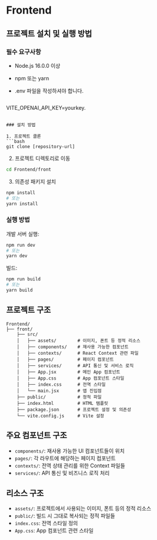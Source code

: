# Frontend

## 프로젝트 설치 및 실행 방법

### 필수 요구사항
- Node.js 16.0.0 이상
- npm 또는 yarn

- .env 파일을 작성하셔야 합니다.
  ```bash
VITE_OPENAI_API_KEY=yourkey.
```

### 설치 방법

1. 프로젝트 클론
```bash
git clone [repository-url]
```

2. 프로젝트 디렉토리로 이동
```bash
cd Frontend/front
```

3. 의존성 패키지 설치
```bash
npm install
# 또는
yarn install
```

### 실행 방법

개발 서버 실행:
```bash
npm run dev
# 또는
yarn dev
```

빌드:
```bash
npm run build
# 또는
yarn build
```

## 프로젝트 구조

```
Frontend/
├── front/
    ├── src/
    │   ├── assets/        # 이미지, 폰트 등 정적 리소스
    │   ├── components/    # 재사용 가능한 컴포넌트
    │   ├── contexts/      # React Context 관련 파일
    │   ├── pages/         # 페이지 컴포넌트
    │   ├── services/      # API 통신 및 서비스 로직
    │   ├── App.jsx        # 메인 App 컴포넌트
    │   ├── App.css        # App 컴포넌트 스타일
    │   ├── index.css      # 전역 스타일
    │   └── main.jsx       # 앱 진입점
    ├── public/            # 정적 파일
    ├── index.html         # HTML 템플릿
    ├── package.json       # 프로젝트 설정 및 의존성
    └── vite.config.js     # Vite 설정
```

## 주요 컴포넌트 구조

- `components/`: 재사용 가능한 UI 컴포넌트들이 위치
- `pages/`: 각 라우트에 해당하는 페이지 컴포넌트
- `contexts/`: 전역 상태 관리를 위한 Context 파일들
- `services/`: API 통신 및 비즈니스 로직 처리

## 리소스 구조

- `assets/`: 프로젝트에서 사용되는 이미지, 폰트 등의 정적 리소스
- `public/`: 빌드 시 그대로 복사되는 정적 파일들
- `index.css`: 전역 스타일 정의
- `App.css`: App 컴포넌트 관련 스타일
